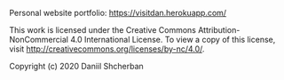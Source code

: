
 
 Personal website portfolio:
https://visitdan.herokuapp.com/

 This work is licensed under the Creative Commons Attribution-NonCommercial 4.0 International License. To view a copy of this license, visit http://creativecommons.org/licenses/by-nc/4.0/.

 Copyright (c) 2020 Daniil Shcherban
